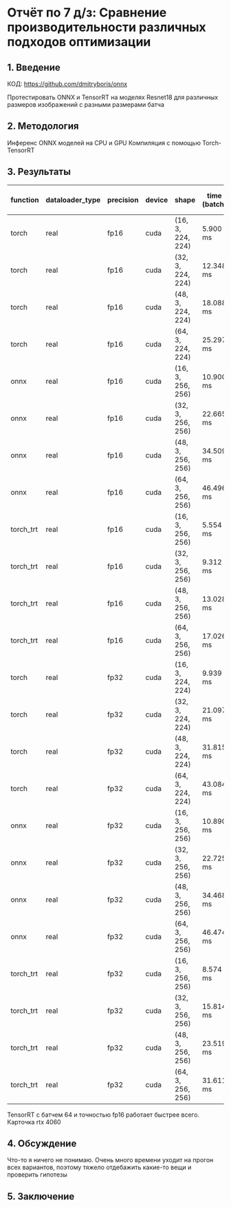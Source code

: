 # Отчёт по 7 д/з: Сравнение производительности различных подходов оптимизации

## 1. Введение

КОД: https://github.com/dmitryboris/onnx

Протестировать ONNX и TensorRT на моделях Resnet18 для различных размеров изображений с разными размерами батча

## 2. Методология

Инференс ONNX моделей на CPU и GPU
Компиляция с помощью Torch-TensorRT

## 3. Результаты

| function   | dataloader_type   | precision   | device   | shape             | time (batch)   | time (per image)   | allocated_memory   | speedup   | FLOPs   | 
|------------|-------------------|-------------|----------|-------------------|----------------|--------------------|--------------------|-----------|---------|
| torch      | real              | fp16        | cuda     | (16, 3, 224, 224) | 5.900 ms       | 0.369 ms           | 418.0 MB           | 0.0x      | N/A     | 
| torch      | real              | fp16        | cuda     | (32, 3, 224, 224) | 12.348 ms      | 0.386 ms           | 418.0 MB           | 0.0x      | N/A     | 
| torch      | real              | fp16        | cuda     | (48, 3, 224, 224) | 18.088 ms      | 0.377 ms           | 418.0 MB           | 0.0x      | N/A     | 
| torch      | real              | fp16        | cuda     | (64, 3, 224, 224) | 25.297 ms      | 0.395 ms           | 418.0 MB           | 0.0x      | N/A     | 
| onnx       | real              | fp16        | cuda     | (16, 3, 256, 256) | 10.900 ms      | 0.681 ms           | 48.0 MB            | 0.0x      | N/A     | 
| onnx       | real              | fp16        | cuda     | (32, 3, 256, 256) | 22.665 ms      | 0.708 ms           | 48.0 MB            | 0.0x      | N/A     | 
| onnx       | real              | fp16        | cuda     | (48, 3, 256, 256) | 34.509 ms      | 0.719 ms           | 48.0 MB            | 0.0x      | N/A     | 
| onnx       | real              | fp16        | cuda     | (64, 3, 256, 256) | 46.496 ms      | 0.727 ms           | 48.0 MB            | 0.0x      | N/A     | 
| torch_trt  | real              | fp16        | cuda     | (16, 3, 256, 256) | 5.554 ms       | 0.347 ms           | 213.4 MB           | 0.0x      | N/A     | 
| torch_trt  | real              | fp16        | cuda     | (32, 3, 256, 256) | 9.312 ms       | 0.291 ms           | 213.4 MB           | 0.0x      | N/A     | 
| torch_trt  | real              | fp16        | cuda     | (48, 3, 256, 256) | 13.028 ms      | 0.271 ms           | 213.4 MB           | 0.0x      | N/A     | 
| torch_trt  | real              | fp16        | cuda     | (64, 3, 256, 256) | 17.026 ms      | 0.266 ms           | 213.4 MB           | 0.0x      | N/A     | 
| torch      | real              | fp32        | cuda     | (16, 3, 224, 224) | 9.939 ms       | 0.621 ms           | 597.0 MB           | 0.0x      | N/A     | 
| torch      | real              | fp32        | cuda     | (32, 3, 224, 224) | 21.097 ms      | 0.659 ms           | 597.0 MB           | 0.0x      | N/A     | 
| torch      | real              | fp32        | cuda     | (48, 3, 224, 224) | 31.815 ms      | 0.663 ms           | 597.0 MB           | 0.0x      | N/A     | 
| torch      | real              | fp32        | cuda     | (64, 3, 224, 224) | 43.084 ms      | 0.673 ms           | 597.0 MB           | 0.0x      | N/A     | 
| onnx       | real              | fp32        | cuda     | (16, 3, 256, 256) | 10.890 ms      | 0.681 ms           | 48.0 MB            | 0.0x      | N/A     | 
| onnx       | real              | fp32        | cuda     | (32, 3, 256, 256) | 22.725 ms      | 0.710 ms           | 48.0 MB            | 0.0x      | N/A     | 
| onnx       | real              | fp32        | cuda     | (48, 3, 256, 256) | 34.468 ms      | 0.718 ms           | 48.0 MB            | 0.0x      | N/A     | 
| onnx       | real              | fp32        | cuda     | (64, 3, 256, 256) | 46.474 ms      | 0.726 ms           | 48.0 MB            | 0.0x      | N/A     | 
| torch_trt  | real              | fp32        | cuda     | (16, 3, 256, 256) | 8.574 ms       | 0.536 ms           | 212.9 MB           | 0.0x      | N/A     |
| torch_trt  | real              | fp32        | cuda     | (32, 3, 256, 256) | 15.814 ms      | 0.494 ms           | 212.9 MB           | 0.0x      | N/A     | 
| torch_trt  | real              | fp32        | cuda     | (48, 3, 256, 256) | 23.519 ms      | 0.490 ms           | 212.9 MB           | 0.0x      | N/A     | 
| torch_trt  | real              | fp32        | cuda     | (64, 3, 256, 256) | 31.611 ms      | 0.494 ms           | 212.9 MB           | 0.0x      | N/A     | 


TensorRT с батчем 64 и точностью fp16 работает быстрее всего. Карточка rtx 4060

## 4. Обсуждение

Что-то я ничего не понимаю. Очень много времени уходит на прогон всех вариантов, поэтому тяжело отдебажить какие-то вещи и проверить гипотезы

## 5. Заключение


